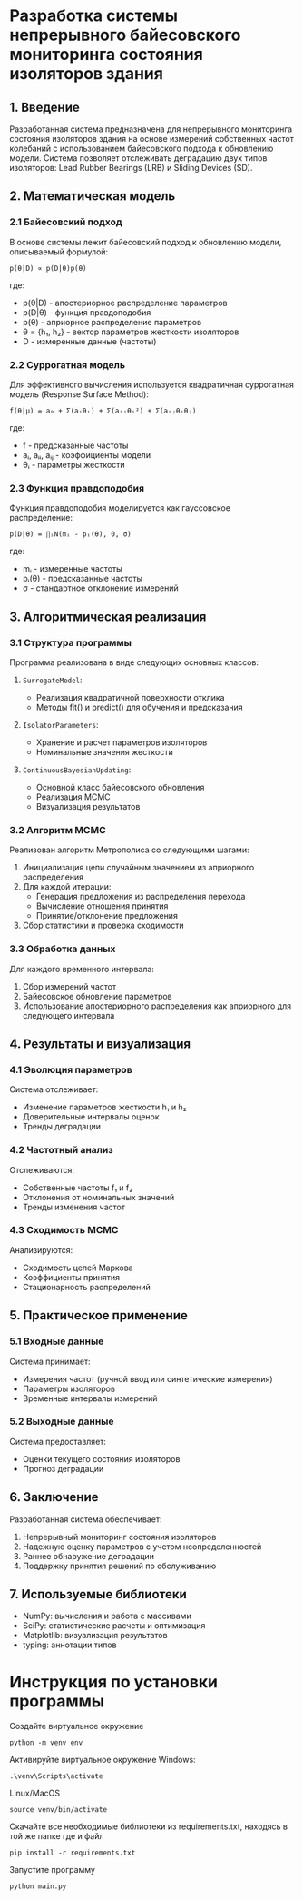 # Разработка системы непрерывного байесовского мониторинга состояния изоляторов здания

## 1. Введение

Разработанная система предназначена для непрерывного мониторинга состояния изоляторов здания на основе измерений собственных частот колебаний с использованием байесовского подхода к обновлению модели. Система позволяет отслеживать деградацию двух типов изоляторов: Lead Rubber Bearings (LRB) и Sliding Devices (SD).

## 2. Математическая модель

### 2.1 Байесовский подход

В основе системы лежит байесовский подход к обновлению модели, описываемый формулой:

```
p(θ|D) ∝ p(D|θ)p(θ)
```

где:
- p(θ|D) - апостериорное распределение параметров
- p(D|θ) - функция правдоподобия
- p(θ) - априорное распределение параметров
- θ = {h₁, h₂} - вектор параметров жесткости изоляторов
- D - измеренные данные (частоты)

### 2.2 Суррогатная модель

Для эффективного вычисления используется квадратичная суррогатная модель (Response Surface Method):

```
f(θ|μ) = a₀ + Σ(aᵢθᵢ) + Σ(aᵢᵢθᵢ²) + Σ(aᵢⱼθᵢθⱼ)
```

где:
- f - предсказанные частоты
- aᵢ, aᵢᵢ, aᵢⱼ - коэффициенты модели
- θᵢ - параметры жесткости

### 2.3 Функция правдоподобия

Функция правдоподобия моделируется как гауссовское распределение:

```
p(D|θ) = ∏ᵢN(mᵢ - pᵢ(θ), 0, σ)
```

где:
- mᵢ - измеренные частоты
- pᵢ(θ) - предсказанные частоты
- σ - стандартное отклонение измерений

## 3. Алгоритмическая реализация

### 3.1 Структура программы

Программа реализована в виде следующих основных классов:

1. `SurrogateModel`:
   - Реализация квадратичной поверхности отклика
   - Методы fit() и predict() для обучения и предсказания

2. `IsolatorParameters`:
   - Хранение и расчет параметров изоляторов
   - Номинальные значения жесткости

3. `ContinuousBayesianUpdating`:
   - Основной класс байесовского обновления
   - Реализация MCMC
   - Визуализация результатов

### 3.2 Алгоритм MCMC

Реализован алгоритм Метрополиса со следующими шагами:

1. Инициализация цепи случайным значением из априорного распределения
2. Для каждой итерации:
   - Генерация предложения из распределения перехода
   - Вычисление отношения принятия
   - Принятие/отклонение предложения
3. Сбор статистики и проверка сходимости

### 3.3 Обработка данных

Для каждого временного интервала:
1. Сбор измерений частот
2. Байесовское обновление параметров
3. Использование апостериорного распределения как априорного для следующего интервала

## 4. Результаты и визуализация

### 4.1 Эволюция параметров

Система отслеживает:
- Изменение параметров жесткости h₁ и h₂
- Доверительные интервалы оценок
- Тренды деградации

### 4.2 Частотный анализ

Отслеживаются:
- Собственные частоты f₁ и f₂
- Отклонения от номинальных значений
- Тренды изменения частот

### 4.3 Сходимость MCMC

Анализируются:
- Сходимость цепей Маркова
- Коэффициенты принятия
- Стационарность распределений

## 5. Практическое применение

### 5.1 Входные данные

Система принимает:
- Измерения частот (ручной ввод или синтетические измерения)
- Параметры изоляторов
- Временные интервалы измерений

### 5.2 Выходные данные

Система предоставляет:
- Оценки текущего состояния изоляторов
- Прогноз деградации

## 6. Заключение

Разработанная система обеспечивает:
1. Непрерывный мониторинг состояния изоляторов
2. Надежную оценку параметров с учетом неопределенностей
3. Раннее обнаружение деградации
4. Поддержку принятия решений по обслуживанию

## 7. Используемые библиотеки

- NumPy: вычисления и работа с массивами
- SciPy: статистические расчеты и оптимизация
- Matplotlib: визуализация результатов
- typing: аннотации типов

# Инструкция по установки программы

Создайте виртуальное окружение
```
python -m venv env
```
Активируйте виртуальное окружение
Windows:
```
.\venv\Scripts\activate
```
Linux/MacOS
```
source venv/bin/activate
```

Скачайте все необходимые библиотеки из requirements.txt, находясь в той же папке где и файл
```
pip install -r requirements.txt
```
Запустите программу
```
python main.py
```